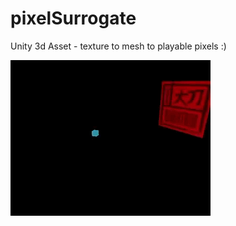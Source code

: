# pixelSurrogate
Unity 3d Asset - texture to mesh to playable pixels :)


![anim1](https://github.com/eagleEggs/pixelSurrogate/blob/master/screenShots/pixelSurrogate_gif1.gif?raw=true)<br>



